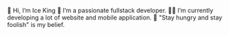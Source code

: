 👋 Hi, I’m Ice King
👀 I’m a passionate fullstack developer.
🐱‍👤 I’m currently developing a lot of website and mobile application.
💞️ "Stay hungry and stay foolish" is my belief.
